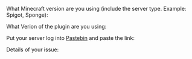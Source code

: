 What Minecraft version are you using (include the server type. Example: Spigot, Sponge):

What Verion of the plugin are you using:

Put your server log into [Pastebin](https://pastebin.com/) and paste the link:

Details of your issue:
